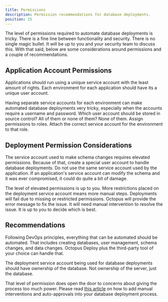```yaml
---
title: Permissions
description: Permission recommendations for database deployments.
position: 15
---
```


The level of permissions required to automate database deployments is tricky.  There is a fine line between functionality and security.  There is no single magic bullet.  It will be up to you and your security team to discuss this.  With that said, below are some considerations around permissions and a couple of recommendations.

## Application Account Permissions

Applications should run using a unique service account with the least amount of rights.  Each environment for each application should have its a unique user account.  

Having separate service accounts for each environment can make automated database deployments very tricky, especially when the accounts require a username and password.  Which user account should be stored in source control?  All of them or none of them?  None of them.  Assign permissions to roles.  Attach the correct service account for the environment to that role.

## Deployment Permission Considerations

The service account used to make schema changes requires elevated permissions.  Because of that, create a special user account to handle database deployments.  Do not use the same service account used by the application.  If an application's service account can modify the schema and it was ever compromised, it could do quite a bit of damage.

The level of elevated permissions is up to you.   More restrictions placed on the deployment service account means more manual steps.  Deployments will fail due to missing or restricted permissions.  Octopus will provide the error message to fix the issue.  It will need manual intervention to resolve the issue.  It is up to you to decide which is best.

## Recommendations

Following DevOps principles, everything that can be automated should be automated. That includes creating databases, user management, schema changes, and data changes. Octopus Deploy plus the third-party tool of your choice can handle that.  

The deployment service account being used for database deployments should have ownership of the database.  Not ownership of the server, just the database.  

That level of permission does open the door to concerns about giving the process too much power.  Please read [this article](https://octopus.com/blog/autoapprove-database-deployments) on how to add manual interventions and auto-approvals into your database deployment process.